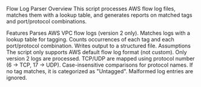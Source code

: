 Flow Log Parser
Overview
This script processes AWS flow log files, matches them with a lookup table, and generates reports on matched tags and port/protocol combinations.

Features
Parses AWS VPC flow logs (version 2 only).
Matches logs with a lookup table for tagging.
Counts occurrences of each tag and each port/protocol combination.
Writes output to a structured file.
Assumptions
The script only supports AWS default flow log format (not custom).
Only version 2 logs are processed.
TCP/UDP are mapped using protocol number (6 → TCP, 17 → UDP).
Case-insensitive comparisons for protocol names.
If no tag matches, it is categorized as "Untagged".
Malformed log entries are ignored.
